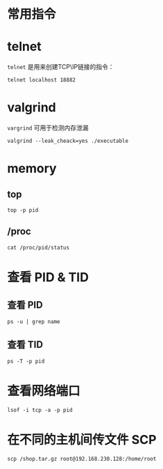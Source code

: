 # 常用指令

# telnet 

`telnet` 是用来创建TCP\IP链接的指令：

```
telnet localhost 18882
```

# valgrind

`vargrind` 可用于检测内存泄漏

```
valgrind --leak_cheack=yes ./executable
```

# memory

## top

```
top -p pid
```

## /proc

```
cat /proc/pid/status
```

# 查看 PID & TID

## 查看 PID

```
ps -u | grep name
```

## 查看 TID

```
ps -T -p pid
```
# 查看网络端口

```
lsof -i tcp -a -p pid
```

# 在不同的主机间传文件 SCP

```
scp /shop.tar.gz root@192.168.230.128:/home/root
```